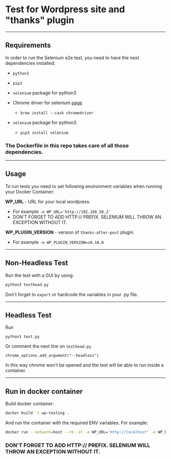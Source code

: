 # Test for Wordpress site and "thanks" plugin

---
## Requirements

In order to run the Selenium e2e test, you need to have the next dependencies installed:

* `python3`
* `pip3`
* `selenium` package for python3
*  Chrome driver for selenium [page](https://chromedriver.chromium.org/getting-started)
    * ``` brew install --cask chromedriver ```
    
* `selenium` package for python3.
    * ```pip3 install selenium```
    
### The Dockerfile in this repo takes care of all those dependencies.


---

## Usage

To run tests you need to set following environment variables when running your Docker Container:


**WP_URL** - URL for your local wordpress.
  * For example `-e WP_URL='http://192.168.50.2'`
  * DON'T FORGET TO ADD HTTP:// PREFIX. SELENIUM WILL THROW AN EXCEPTION WITHOUT IT.

**WP_PLUGIN_VERSION** - version of `thanks-after-post` plugin.
  * For example `-e WP_PLUGIN_VERSION=v0.10.0`

---
## Non-Headless Test
Run the test with a GUI by using:

```bash
python3 testhead.py
```
Don't forget to ```export``` or hardcode the variables in your .py file.


---
## Headless Test

Run 
```
python3 test.py
```

Or comment the next line on ```testhead.py```

```
chrome_options.add_argument("--headless")
```

In this way chrome won't be opened and the test will be able to run inside a container.

---

## Run in docker container

Build docker container:
```bash
docker build -t wp-testing .
```

And run the container with the required ENV variables. For example:
```bash
docker run --network=host --rm -it -e WP_URL='http://localhost' -e WP_PLUGIN_VERSION='v0.10.0' wp-testing
```

### DON'T FORGET TO ADD HTTP:// PREFIX. SELENIUM WILL THROW AN EXCEPTION WITHOUT IT.
